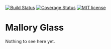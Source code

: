 [![Build Status](https://travis-ci.org/mthx/mallory-glass.svg?branch=develop)](https://travis-ci.org/mthx/mallory-glass.svg?branch=develop)
[![Coverage Status](https://coveralls.io/repos/github/mthx/mallory-glass/badge.svg?branch=develop)](https://coveralls.io/github/mthx/mallory-glass?branch=develop)
[![MIT license](http://img.shields.io/badge/license-MIT-brightgreen.svg)](http://opensource.org/licenses/MIT)

# Mallory Glass

Nothing to see here yet.

